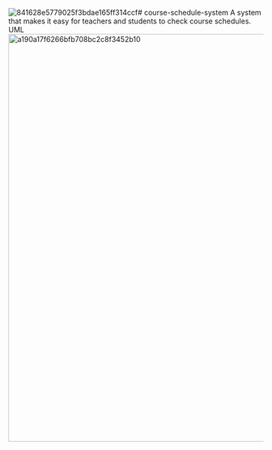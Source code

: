 ![841628e5779025f3bdae165ff314ccf](https://github.com/Hnmtt/course-schedule-system/assets/114071791/41854666-e796-4044-8144-6050f4a5366f)# course-schedule-system
A system that makes it easy for teachers and students to check course schedules.
UML
<img width="806" alt="a190a17f6266bfb708bc2c8f3452b10" src="https://github.com/Hnmtt/course-schedule-system/assets/114071791/c49e2f40-a911-4403-bcb4-22070613eb12">

